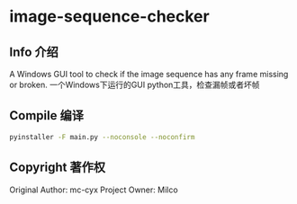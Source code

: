 # image-sequence-checker
## Info 介绍
A Windows GUI tool to check if the image sequence has any frame missing or broken.
一个Windows下运行的GUI python工具，检查漏帧或者坏帧

## Compile 编译
```bash
pyinstaller -F main.py --noconsole --noconfirm
```
## Copyright 著作权
Original Author: mc-cyx
Project Owner: Milco